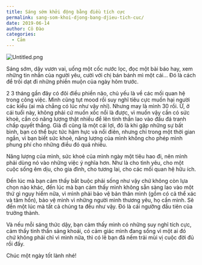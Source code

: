 ```yaml
---
title: Sáng sớm khởi động bằng điều tích cực
permalink: sang-som-khoi-djong-bang-djieu-tich-cuc/
date: 2019-06-14
author: Cô Đào
categories:
  - Cảm
---
```


![Untitled.png](/images/195aa84d-7431-4c68-9a3c-0aa967e7349c/Untitled.png)


Sáng sớm, dậy vươn vai, uống một cốc nước lọc, đọc một bài báo hay, xem những tin nhắn của người yêu, cười với chị bán bánh mì một cái... Đó là cách để trôi dạt đi những phiền muộn của ngày hôm trước.


2 3 tháng gần đây có đôi điều phiền não, chủ yếu là về các mối quan hệ trong công việc. Mình cũng tụt mood rồi suy nghĩ tiêu cực muốn hại người các kiểu  (ai mà chẳng có lúc như vậy nhỉ). Nhưng may là mình 30 rồi. Ừ, ở cái tuổi này, không phải cứ muốn xốc nổi là được, vì muốn vậy cần có sức khoẻ, cần có năng lượng thật nhiều để lên tinh thần lao vào đấu đá tranh chấp quyết thắng. Già đi cũng là một cái lợi, đó là khi gặp những sự bất bình, bạn có thể bực tức hậm hực và nổi điên, nhưng chỉ trong một thời gian ngắn, vì bạn biết sức khoẻ, năng lượng của mình không cho phép mình phung phí cho những điều đó quá nhiều.


Năng lượng của mình, sức khoẻ của mình ngày một tiêu hao đi, nên mình phải dùng nó vào những việc ý nghĩa hơn. Như là cho tình yêu, cho một cuộc sống êm dịu, cho gia đình, cho tương lai, cho các mối quan hệ hữu ích.


Đến lúc mà bạn cảm thấy bắt buộc phải sống như vậy chứ không còn lựa chọn nào khác, đến lúc mà bạn cảm thấy mình không sẵn sàng lao vào một thứ gì nguy hiểm nữa, vì mình phải bảo vệ bản thân mình (gồm có cả thể xác và tâm hồn), bảo vệ mình vì những người mình thương yêu, họ cần mình. Sẽ đến một lúc mà tất cả chúng ta đều như vậy. Đó là cái ngưỡng đầu tiên của trưởng thành.


Và nếu mỗi sáng thức dậy, bạn cảm thấy mình có những suy nghĩ tích cực, cảm thấy tinh thần sảng khoái, có cảm giác mình đang sống vì một ai đó chứ không phải chỉ vì mình nữa, thì có lẽ bạn đã nếm trải mùi vị cuộc đời đủ rồi đấy.


Chúc một ngày tốt lành nhé!

